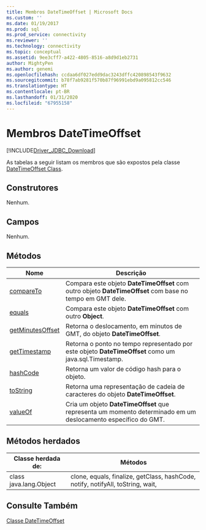 ```yaml
---
title: Membros DateTimeOffset | Microsoft Docs
ms.custom: ''
ms.date: 01/19/2017
ms.prod: sql
ms.prod_service: connectivity
ms.reviewer: ''
ms.technology: connectivity
ms.topic: conceptual
ms.assetid: 9ee3cff7-a422-4805-8516-a8d9d1eb2731
author: MightyPen
ms.author: genemi
ms.openlocfilehash: ccdaa6df027edd9dac3243dffc420898543f9632
ms.sourcegitcommit: b78f7ab9281f570b87f96991ebd9a095812cc546
ms.translationtype: HT
ms.contentlocale: pt-BR
ms.lasthandoff: 01/31/2020
ms.locfileid: "67955158"
---
```

# <a name="datetimeoffset-members"></a>Membros DateTimeOffset
[!INCLUDE[Driver_JDBC_Download](../../../includes/driver_jdbc_download.md)]

  As tabelas a seguir listam os membros que são expostos pela classe [DateTimeOffset Class](../../../connect/jdbc/reference/datetimeoffset-class.md).  
  
## <a name="constructors"></a>Construtores  
 Nenhum.  
  
## <a name="fields"></a>Campos  
 Nenhum.  
  
## <a name="methods"></a>Métodos  
  
|Nome|Descrição|  
|----------|-----------------|  
|[compareTo](../../../connect/jdbc/reference/compareto-method-datetimeoffset.md)|Compara este objeto **DateTimeOffset** com outro objeto **DateTimeOffset** com base no tempo em GMT dele.|  
|[equals](../../../connect/jdbc/reference/equals-method-datetimeoffset.md)|Compara este objeto **DateTimeOffset** com outro **Object**.|  
|[getMinutesOffset](../../../connect/jdbc/reference/getminutesoffset-method-datetimeoffset.md)|Retorna o deslocamento, em minutos de GMT, do objeto **DateTimeOffset**.|  
|[getTimestamp](../../../connect/jdbc/reference/gettimestamp-method-datetimeoffset.md)|Retorna o ponto no tempo representado por este objeto **DateTimeOffset** como um java.sql.Timestamp.|  
|[hashCode](../../../connect/jdbc/reference/hashcode-method-datetimeoffset.md)|Retorna um valor de código hash para o objeto.|  
|[toString](../../../connect/jdbc/reference/tostring-method-datetimeoffset.md)|Retorna uma representação de cadeia de caracteres do objeto **DateTimeOffset**.|  
|[valueOf](../../../connect/jdbc/reference/valueof-method-datetimeoffset.md)|Cria um objeto **DateTimeOffset** que representa um momento determinado em um deslocamento específico do GMT.|  
  
## <a name="inherited-methods"></a>Métodos herdados  
  
|Classe herdada de:|Métodos|  
|---------------------------|-------------|  
|class java.lang.Object|clone, equals, finalize, getClass, hashCode, notify, notifyAll, toString, wait,|  
  
## <a name="see-also"></a>Consulte Também  
 [Classe DateTimeOffset](../../../connect/jdbc/reference/datetimeoffset-class.md)  
  
  
